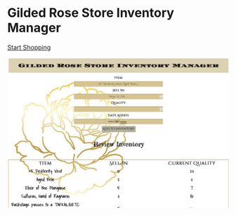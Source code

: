 # Gilded Rose Store Inventory Manager
[Start Shopping](git@github.com:jatkin80/store-inventory-manager.git)

<img src="/src/store_inventory_screenshot.jpg">